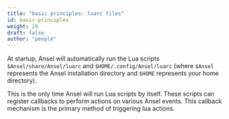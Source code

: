 ```yaml
---
title: "basic principles: luarc files"
id: basic-principles
weight: 20
draft: false
author: "people"
---
```


At startup, Ansel will automatically run the Lua scripts `$Ansel/share/Ansel/luarc` and `$HOME/.config/Ansel/luarc` (where `$Ansel` represents the Ansel installation directory and `$HOME` represents your home directory).

This is the only time Ansel will run Lua scripts by itself. These scripts can register callbacks to perform actions on various Ansel events. This callback mechanism is the primary method of triggering lua actions.
